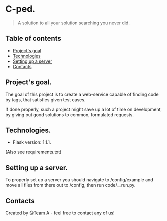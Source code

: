 # C-ped.
> A solution to all your solution searching you never did.

## Table of contents
* [Project's goal](#project's-goal)
* [Technologies](#technologies)
* [Setting up a server](#server-setup)
* [Contacts](#contacts)

## Project's goal.

The goal of this project is to create a web-service capable of finding code by tags, that satisfies given test cases.

If done properly, such a project might save up a lot of time on development, by giving out good solutions to common, formulated requests.

## Technologies.

* Flask version: 1.1.1.

(Also see requirements.txt)
 
## Setting up a server.

To properly set up a server you should navigate to /config/example and move all files from there out to /config, then run code/\_\_run.py.

## Contacts

Created by [@Team A](https://github.com/Get-Us-A-Mentor-Or-Something) - feel free to contact any of us!
